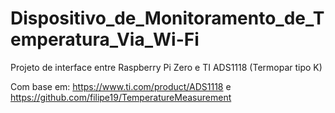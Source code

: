 # Dispositivo_de_Monitoramento_de_Temperatura_Via_Wi-Fi
Projeto de interface entre Raspberry Pi Zero e TI ADS1118 (Termopar tipo K)

Com base em: 
<https://www.ti.com/product/ADS1118> e <https://github.com/filipe19/TemperatureMeasurement>
